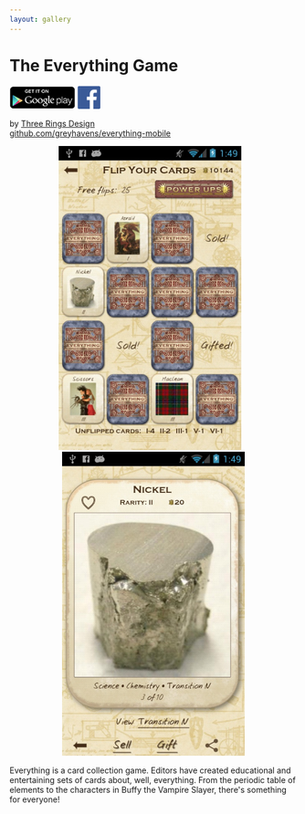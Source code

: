 ```yaml
---
layout: gallery
---
```


# The Everything Game

<div id="appstores">
<a href="https://play.google.com/store/apps/details?id=com.threerings.everything"><img src="../googleplay.png" height="40"></a>
<a href="https://apps.facebook.com/everythinggame/"><img src="../facebook.png" height="40"></a>
</div>

by [Three Rings Design](http://www.threerings.net/)  
[github.com/greyhavens/everything-mobile](https://github.com/greyhavens/everything-mobile)

<center>
<span class="screenshot"><img src="screenshot0.jpg" width="320"/></span>
&nbsp;&nbsp;
<span class="screenshot"><img src="screenshot1.jpg" width="320"/></span>
</center>

Everything is a card collection game. Editors have created educational and entertaining sets of
cards about, well, everything. From the periodic table of elements to the characters in Buffy the
Vampire Slayer, there's something for everyone!
